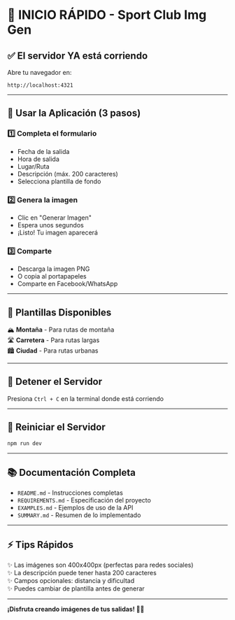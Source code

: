 # 🚀 INICIO RÁPIDO - Sport Club Img Gen

## ✅ El servidor YA está corriendo

Abre tu navegador en:
```
http://localhost:4321
```

---

## 📝 Usar la Aplicación (3 pasos)

### 1️⃣ Completa el formulario
- Fecha de la salida
- Hora de salida  
- Lugar/Ruta
- Descripción (máx. 200 caracteres)
- Selecciona plantilla de fondo

### 2️⃣ Genera la imagen
- Clic en "Generar Imagen"
- Espera unos segundos
- ¡Listo! Tu imagen aparecerá

### 3️⃣ Comparte
- Descarga la imagen PNG
- O copia al portapapeles
- Comparte en Facebook/WhatsApp

---

## 🎨 Plantillas Disponibles

🏔️ **Montaña** - Para rutas de montaña  
🛣️ **Carretera** - Para rutas largas  
🏙️ **Ciudad** - Para rutas urbanas

---

## 🛑 Detener el Servidor

Presiona `Ctrl + C` en la terminal donde está corriendo

---

## 🔄 Reiniciar el Servidor

```bash
npm run dev
```

---

## 📚 Documentación Completa

- `README.md` - Instrucciones completas
- `REQUIREMENTS.md` - Especificación del proyecto
- `EXAMPLES.md` - Ejemplos de uso de la API
- `SUMMARY.md` - Resumen de lo implementado

---

## ⚡ Tips Rápidos

✨ Las imágenes son 400x400px (perfectas para redes sociales)  
✨ La descripción puede tener hasta 200 caracteres  
✨ Campos opcionales: distancia y dificultad  
✨ Puedes cambiar de plantilla antes de generar  

---

**¡Disfruta creando imágenes de tus salidas! 🚴‍♂️**
